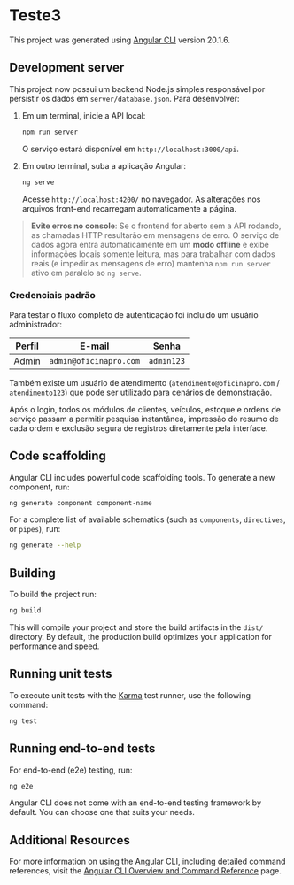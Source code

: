 # Teste3

This project was generated using [Angular CLI](https://github.com/angular/angular-cli) version 20.1.6.

## Development server

This project now possui um backend Node.js simples responsável por persistir os dados em `server/database.json`. Para desenvolver:

1. Em um terminal, inicie a API local:

   ```bash
   npm run server
   ```

   O serviço estará disponível em `http://localhost:3000/api`.

2. Em outro terminal, suba a aplicação Angular:

   ```bash
   ng serve
   ```

   Acesse `http://localhost:4200/` no navegador. As alterações nos arquivos front-end recarregam automaticamente a página.

> **Evite erros no console**: Se o frontend for aberto sem a API rodando, as chamadas HTTP resultarão em mensagens de erro. O serviço de dados agora entra automaticamente em um **modo offline** e exibe informações locais somente leitura, mas para trabalhar com dados reais (e impedir as mensagens de erro) mantenha `npm run server` ativo em paralelo ao `ng serve`.

### Credenciais padrão

Para testar o fluxo completo de autenticação foi incluído um usuário administrador:

| Perfil | E-mail | Senha |
| ------ | ------ | ----- |
| Admin | `admin@oficinapro.com` | `admin123` |

Também existe um usuário de atendimento (`atendimento@oficinapro.com` / `atendimento123`) que pode ser utilizado para cenários de demonstração.

Após o login, todos os módulos de clientes, veículos, estoque e ordens de serviço passam a permitir pesquisa instantânea, impressão do resumo de cada ordem e exclusão segura de registros diretamente pela interface.

## Code scaffolding

Angular CLI includes powerful code scaffolding tools. To generate a new component, run:

```bash
ng generate component component-name
```

For a complete list of available schematics (such as `components`, `directives`, or `pipes`), run:

```bash
ng generate --help
```

## Building

To build the project run:

```bash
ng build
```

This will compile your project and store the build artifacts in the `dist/` directory. By default, the production build optimizes your application for performance and speed.

## Running unit tests

To execute unit tests with the [Karma](https://karma-runner.github.io) test runner, use the following command:

```bash
ng test
```

## Running end-to-end tests

For end-to-end (e2e) testing, run:

```bash
ng e2e
```

Angular CLI does not come with an end-to-end testing framework by default. You can choose one that suits your needs.

## Additional Resources

For more information on using the Angular CLI, including detailed command references, visit the [Angular CLI Overview and Command Reference](https://angular.dev/tools/cli) page.

